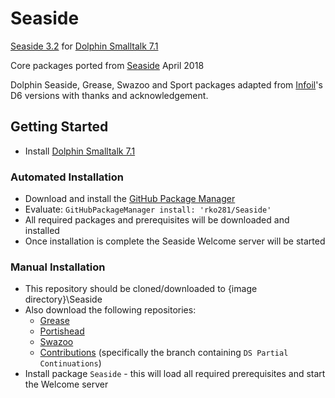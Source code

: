 # Seaside
[Seaside 3.2](https://github.com/SeasideSt) for [Dolphin Smalltalk 7.1](https://github.com/dolphinsmalltalk/Dolphin)

Core packages ported from [Seaside](https://github.com/SeasideSt/Seaside) April 2018

Dolphin Seaside, Grease, Swazoo and Sport packages adapted from [Infoil](http://www.infoil.com.ar/seaside)'s D6 versions with thanks and acknowledgement.


## Getting Started
* Install [Dolphin Smalltalk 7.1](https://github.com/dolphinsmalltalk/Dolphin)

### Automated Installation
* Download and install the [GitHub Package Manager](https://github.com/rko281/GitHub)
* Evaluate:
  `GitHubPackageManager install: 'rko281/Seaside'`
* All required packages and prerequisites will be downloaded and installed
* Once installation is complete the Seaside Welcome server will be started


### Manual Installation
* This repository should be cloned/downloaded to {image directory}\Seaside
* Also download the following repositories:
   * [Grease](https://github.com/rko281/Grease)
   * [Portishead](https://github.com/rko281/Portishead)
   * [Swazoo](https://github.com/rko281/Swazoo)
   * [Contributions](https://github.com/dolphinsmalltalk/Contributions) (specifically the branch containing `DS Partial Continuations`)
* Install package `Seaside` - this will load all required prerequisites and start the Welcome server
